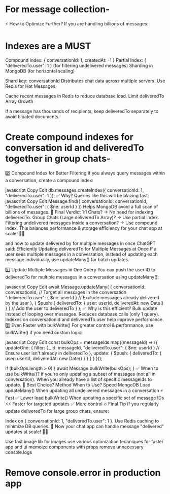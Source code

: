 
# For message collection-

⚡ How to Optimize Further?
If you are handling billions of messages:

# Indexes are a MUST

Compound Index: { conversationId: 1, createdAt: -1 }
Partial Index: { "deliveredTo.user": 1 } (for filtering undelivered messages)
Sharding in MongoDB (for horizontal scaling)

Shard key: conversationId
Distributes chat data across multiple servers.
Use Redis for Hot Messages

Cache recent messages in Redis to reduce database load.
Limit deliveredTo Array Growth

If a message has thousands of recipients, keep deliveredTo separately to avoid bloated documents.


# Create compound indexes for conversation id and deliveredTo together in group chats-
2️⃣ Compound Index for Better Filtering
If you always query messages within a conversation, create a compound index:

javascript
Copy
Edit
db.messages.createIndex({ conversationId: 1, "deliveredTo.user": 1 });
✅ Why?
Queries like this will be blazing fast:
javascript
Copy
Edit
Message.find({
  conversationId: conversationId,
  "deliveredTo.user": { $ne: userId }
})
Helps MongoDB avoid a full scan of billions of messages.
🚀 Final Verdict
1:1 Chats? → No need for indexing deliveredTo.
Group Chats (Large deliveredTo Array)? → Use partial index.
Filtering undelivered messages inside a conversation? → Use compound index.
This balances performance & storage efficiency for your chat app at scale! 🚀🔥


and how to update delivered by for multiple messages in once
ChatGPT said:
Efficiently Updating deliveredTo for Multiple Messages at Once
If a user sees multiple messages in a conversation, instead of updating each message individually, use updateMany() for batch updates.

1️⃣ Update Multiple Messages in One Query
You can push the user ID to deliveredTo for multiple messages in a conversation using updateMany():

javascript
Copy
Edit
await Message.updateMany(
  {
    conversationId: conversationId, // Target all messages in the conversation
    "deliveredTo.user": { $ne: userId }  // Exclude messages already delivered by the user
  },
  {
    $push: { deliveredTo: { user: userId, deliveredAt: new Date() } } // Add the user to deliveredTo
  }
);
✅ Why is this efficient?
Bulk update instead of looping over messages.
Reduces database calls (only 1 query).
Indexes on conversationId and deliveredTo.user help improve performance.
2️⃣ Even Faster with bulkWrite()
For greater control & performance, use bulkWrite() if you need custom logic:

javascript
Copy
Edit
const bulkOps = messageIds.map((messageId) => ({
  updateOne: {
    filter: {
      _id: messageId,
      "deliveredTo.user": { $ne: userId } // Ensure user isn't already in deliveredTo
    },
    update: {
      $push: { deliveredTo: { user: userId, deliveredAt: new Date() } }
    }
  }
}));

if (bulkOps.length > 0) {
  await Message.bulkWrite(bulkOps);
}
✅ When to use bulkWrite()?
If you're only updating a subset of messages (not all in conversation).
When you already have a list of specific messageIds to update.
🚀 Best Choice?
Method	When to Use?	Speed	MongoDB Load
updateMany()	When updating all undelivered messages in a conversation	⚡ Fast	✅ Lower load
bulkWrite()	When updating a specific set of message IDs	⚡⚡ Faster for targeted updates	✅ More control
🔥 Final Tip
If you regularly update deliveredTo for large group chats, ensure:

Index on { conversationId: 1, "deliveredTo.user": 1 }.
Use Redis caching to minimize DB queries.
🚀 Now your chat app can handle message "delivered" updates at scale! 🚀🔥




<!-- app -->

Use fast image lib for images
use various optimization techniques for faster app and ui
memoize components with props
remove unnecessary console.logs
# Remove console.error in production app